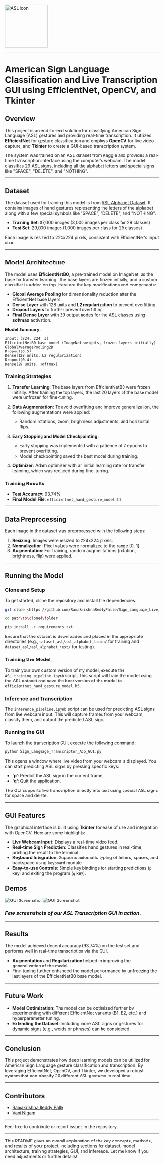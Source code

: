 <p align="left">
  <img src="assets/asl_logo.png" alt="ASL Icon" width="140"/>
</p>

---

# American Sign Language Classification and Live Transcription GUI using EfficientNet, OpenCV, and Tkinter

## Overview

This project is an end-to-end solution for classifying American Sign Language (ASL) gestures and providing real-time transcription. It utilizes **EfficientNet** for gesture classification and employs **OpenCV** for live video capture, and **Tkinter** to create a GUI-based transcription system.

The system was trained on an ASL dataset from Kaggle and provides a real-time transcription interface using the computer’s webcam. The model classifies 29 ASL signs, including all the alphabet letters and special signs like "SPACE", "DELETE", and "NOTHING".

---

## Dataset

The dataset used for training this model is from [ASL Alphabet Dataset](https://www.kaggle.com/datasets/grassknoted/asl-alphabet). It contains images of hand gestures representing the letters of the alphabet along with a few special symbols like "SPACE", "DELETE", and "NOTHING". 

- **Training Set**: 87,000 images (3,000 images per class for 29 classes)
- **Test Set**: 29,000 images (1,000 images per class for 29 classes)

Each image is resized to 224x224 pixels, consistent with EfficientNet's input size.

---

## Model Architecture

The model uses **EfficientNetB0**, a pre-trained model on ImageNet, as the base for transfer learning. The base layers are frozen initially, and a custom classifier is added on top. Here are the key modifications and components:

- **Global Average Pooling** for dimensionality reduction after the EfficientNet base layers.
- **Dense Layer** with 128 units and **L2 regularization** to prevent overfitting.
- **Dropout Layers** to further prevent overfitting.
- **Final Dense Layer** with 29 output nodes for the ASL classes using **softmax** activation.

**Model Summary**:

```text
Input: (224, 224, 3)
EfficientNetB0 base model (ImageNet weights, frozen layers initially)
GlobalAveragePooling2D
Dropout(0.5)
Dense(128 units, L2 regularization)
Dropout(0.4)
Dense(29 units, softmax)
```

### Training Strategies

1. **Transfer Learning**: The base layers from EfficientNetB0 were frozen initially. After training the top layers, the last 20 layers of the base model were unfrozen for fine-tuning.
2. **Data Augmentation**: To avoid overfitting and improve generalization, the following augmentations were applied:
   - Random rotations, zoom, brightness adjustments, and horizontal flips.
3. **Early Stopping and Model Checkpointing**: 
   - Early stopping was implemented with a patience of 7 epochs to prevent overfitting.
   - Model checkpointing saved the best model during training.
   
4. **Optimizer**: Adam optimizer with an initial learning rate for transfer learning, which was reduced during fine-tuning.

### Training Results

- **Test Accuracy**: 93.74%
- **Final Model File**: `efficientnet_hand_gesture_model.h5`

---

## Data Preprocessing

Each image in the dataset was preprocessed with the following steps:

1. **Resizing**: Images were resized to 224x224 pixels.
2. **Normalization**: Pixel values were normalized to the range [0, 1].
3. **Augmentation**: For training, random augmentations (rotation, brightness, flip) were applied.

---

## Running the Model

### Clone and Setup

To get started, clone the repository and install the dependencies.

```bash
git clone <https://github.com/RamakrishnaReddyPalle/Sign_Language_Live_Transcription_GUI.git>
```
```bash
cd path\to\cloned\folder
```
```bash
pip install -r requirements.txt
```

Ensure that the dataset is downloaded and placed in the appropriate directories (e.g., `dataset_asl/asl_alphabet_train/` for training and `dataset_asl/asl_alphabet_test/` for testing).

### Training the Model

To train your own custom version of my model, execute the `ASL_training_pipeline.ipynb` script.
This script will train the model using the ASL dataset and save the best version of the model to `efficientnet_hand_gesture_model.h5`.

### Inference and Transcription

The `inference_pipeline.ipynb` script can be used for predicting ASL signs from live webcam input.
This will capture frames from your webcam, classify them, and output the predicted ASL sign.

### Running the GUI

To launch the transcription GUI, execute the following command:

```bash
python Sign_Language_Transcriptor_App_GUI.py
```

This opens a window where live video from your webcam is displayed. You can start predicting ASL signs by pressing specific keys:

- **'p'**: Predict the ASL sign in the current frame.
- **'q'**: Quit the application.

The GUI supports live transcription directly into text using special ASL signs for space and delete.

---

## GUI Features

The graphical interface is built using **Tkinter** for ease of use and integration with OpenCV. Here are some highlights:

- **Live Webcam Input**: Displays a real-time video feed.
- **Real-time Sign Prediction**: Classifies hand gestures in real-time, printing the result to the terminal.
- **Keyboard Integration**: Supports automatic typing of letters, spaces, and backspace using `keyboard` module.
- **Easy-to-use Controls**: Simple key bindings for starting predictions (`p` key) and exiting the program (`q` key).

##  Demos
![GUI Screenshot](assets/Screenshot%202024-09-29%20035526.png)
![GUI Screenshot](assets/Screenshot%202024-09-29%20035611.png)
### *Few screenshots of our ASL Transcription GUI in action.*
---

## Results

The model achieved decent accuracy (93.74%) on the test set and performs well in real-time transcription via the GUI.

- **Augmentation** and **Regularization** helped in improving the generalization of the model.
- Fine-tuning further enhanced the model performance by unfreezing the last layers of the EfficientNetB0 base model.

---

## Future Work

- **Model Optimization**: The model can be optimized further by experimenting with different EfficientNet variants (B1, B2, etc.) and hyperparameter tuning.
- **Extending the Dataset**: Including more ASL signs or gestures for dynamic signs (e.g., words or phrases) can be considered.

---

## Conclusion

This project demonstrates how deep learning models can be utilized for American Sign Language gesture classification and transcription. By leveraging EfficientNet, OpenCV, and Tkinter, we developed a robust system that can classify 29 different ASL gestures in real-time.

---

## Contributors

- [Ramakrishna Reddy Palle](https://www.linkedin.com/in/p-rama-krishna-reddy-038b30246/)
- [Vani Nigam](https://www.linkedin.com/in/vani-nigam-0707vn/) 

---

Feel free to contribute or report issues in the repository.

---

This README gives an overall explanation of the key concepts, methods, and results of your project, including sections for dataset, model architecture, training strategies, GUI, and inference. Let me know if you need adjustments or further details!
